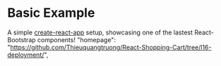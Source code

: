 # Basic Example

A simple [create-react-app](CRA-README.md) setup, showcasing one of the lastest React-Bootstrap components!
"homepage": "https://github.com/Thieuquangtruong/React-Shopping-Cart/tree/l16-deployment/",